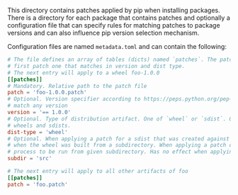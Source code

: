 This directory contains patches applied by pip when installing packages. There is a directory for each package that
contains patches and optionally a configuration file that can specify rules for matching patches to package versions and
can also influence pip version selection mechanism.

Configuration files are named `metadata.toml` and can contain the following:

```toml
# The file defines an array of tables (dicts) named `patches`. The patch selection process iterates it and picks the
# first patch one that matches in version and dist type.
# The next entry will apply to a wheel foo-1.0.0
[[patches]]
# Mandatory. Relative path to the patch file
patch = 'foo-1.0.0.patch'
# Optional. Version specifier according to https://peps.python.org/pep-0440/#version-specifiers. If omitted, it will
# match any version
version = '== 1.0.0'
# Optional. Type of distribution artifact. One of `wheel` or `sdist`. Omit unless you want to have separate patches for
# wheels and sdists.
dist-type = 'wheel'
# Optional. When applying a patch for a sdist that was created against a wheel, there can be a mismatch in the paths,
# when the wheel was built from a subdirectory. When applying a patch on a sdist, this option will cause the patch
# process to be run from given subdirectory. Has no effect when applying patches on wheels. 
subdir = 'src'

# The next entry will apply to all other artifacts of foo
[[patches]]
patch = 'foo.patch'
```
